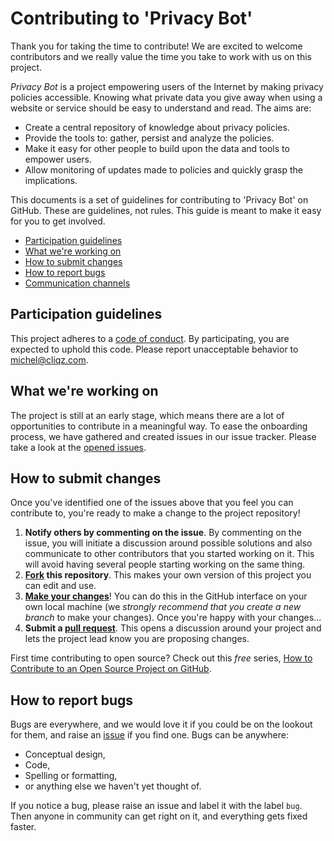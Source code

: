 # Contributing to 'Privacy Bot'

Thank you for taking the time to contribute! We are excited to welcome contributors and we really value the time you take to work with us on this project.

*Privacy Bot* is a project empowering users of the Internet by making privacy
policies accessible. Knowing what private data you give away when using a
website or service should be easy to understand and read. The aims are:

* Create a central repository of knowledge about privacy policies.
* Provide the tools to: gather, persist and analyze the policies.
* Make it easy for other people to build upon the data and tools to empower
  users.
* Allow monitoring of updates made to policies and quickly grasp the
  implications.

This documents is a set of guidelines for contributing to 'Privacy Bot' on GitHub. These are guidelines, not rules. This guide is meant to make it easy for you to get involved.

* [Participation guidelines](#participation-guidelines)
* [What we're working on](#what-were-working-on)
* [How to submit changes](#how-to-submit-changes)
* [How to report bugs](#how-to-report-bugs)
* [Communication channels](#communication-channels)

## Participation guidelines

This project adheres to a [code of conduct](CODE_OF_CONDUCT.md). By participating, you are expected to uphold this code. Please report unacceptable behavior to [michel@cliqz.com](mailto:michel@cliqz.com).

## What we're working on

The project is still at an early stage, which means there are a lot of opportunities to contribute in a meaningful way. To ease the onboarding process, we have gathered and created issues in our issue tracker. Please take a look at the [opened issues](https://github.com/cliqz-oss/privacy-bot/issues).


## How to submit changes

Once you've identified one of the issues above that you feel you can contribute to, you're ready to make a change to the project repository!
 
1. **Notify others by commenting on the issue**. By commenting on the issue, you
   will initiate a discussion around possible solutions and also communicate to
   other contributors that you started working on it. This will avoid having
   several people starting working on the same thing.
2. **[Fork](https://help.github.com/articles/fork-a-repo/) this repository**. This makes your own version of this project you can edit and use.
3. **[Make your changes](https://guides.github.com/activities/forking/#making-changes)**! You can do this in the GitHub interface on your own local machine (we *strongly recommend that you create a new branch* to make your changes). Once you're happy with your changes...
4. **Submit a [pull request](https://help.github.com/articles/proposing-changes-to-a-project-with-pull-requests/)**. This opens a discussion around your project and lets the project lead know you are proposing changes.

First time contributing to open source? Check out this *free* series, [How to Contribute to an Open Source Project on GitHub](https://egghead.io/series/how-to-contribute-to-an-open-source-project-on-github).

## How to report bugs

Bugs are everywhere, and we would love it if you could be on the lookout for them, and raise an [issue](https://github.com/cliqz-oss/privacy-bot/issues) if you find one. Bugs can be anywhere:

* Conceptual design,
* Code,
* Spelling or formatting,
* or anything else we haven't yet thought of.

If you notice a bug, please raise an issue and label it with the label `bug`. Then anyone in community can get right on it, and everything gets fixed faster.
